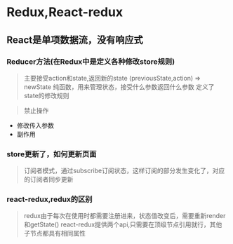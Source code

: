 # Redux,React-redux

## React是单项数据流，没有响应式

### Reducer方法(在Redux中是定义各种修改store规则)
> 主要接受action和state,返回新的state  (previousState,action) => newState
> 纯函数，用来管理状态，接受什么参数返回什么参数
> 定义了state的修改规则

> 禁止操作
+ 修改传入参数
+ 副作用

### store更新了，如何更新页面
> 订阅者模式，通过subscribe订阅状态，这样订阅的部分发生变化了，对应的订阅者同步更新


### react-redux,redux的区别
> redux由于每次在使用时都需要注册进来，状态值改变后，需要重新render和getState()
> react-redux提供两个api,只需要在顶级节点引用就行，其他子节点都具有相同属性
